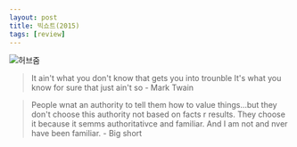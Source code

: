 ```yaml
---
layout: post
title: 빅쇼트(2015)
tags: [review]
---
```

![허브줌](https://user-images.githubusercontent.com/50545088/150649542-061b89d2-c618-4f3d-8aba-34ef86c20d65.jpeg)

> It ain't what you don't know that gets you into trounble It's what you know for sure that just ain't so - Mark Twain

> People wnat an authority to tell them how to value things...but they don't choose this authority not based on facts r results. They choose it because it semms authoritativce and familiar. And I am not and nver have been familiar. - Big short
